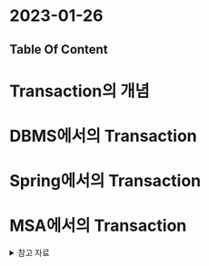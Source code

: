 <h1> 2023-01-26 </h1>


<h2> Table Of Content </h2>  


# Transaction의 개념        

# DBMS에서의 Transaction        

# Spring에서의 Transaction    

# MSA에서의 Transaction    


<details><summary>참고 자료</summary>

- [spring docs](https://docs.spring.io/spring-framework/docs/current/reference/html/data-access.html#transaction-motivation)     
    
</details>


